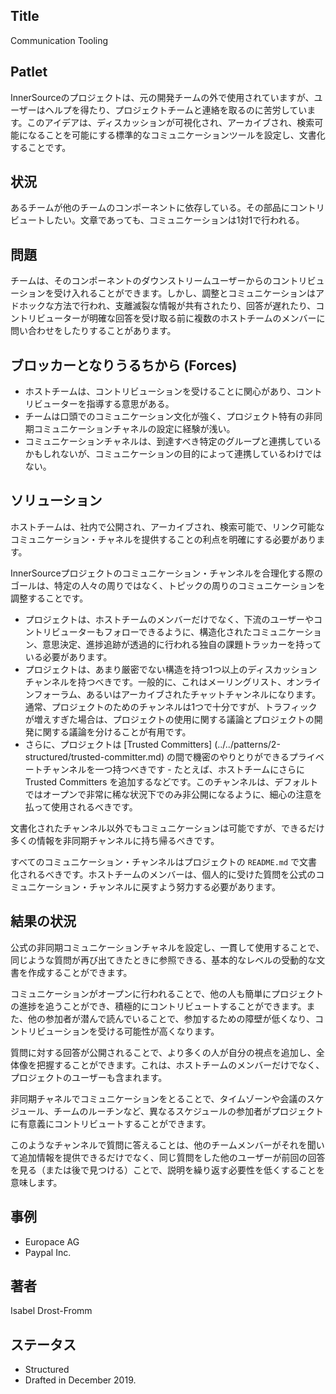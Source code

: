 ## Title

Communication Tooling

## Patlet

InnerSourceのプロジェクトは、元の開発チームの外で使用されていますが、ユーザーはヘルプを得たり、プロジェクトチームと連絡を取るのに苦労しています。このアイデアは、ディスカッションが可視化され、アーカイブされ、検索可能になることを可能にする標準的なコミュニケーションツールを設定し、文書化することです。

## 状況

あるチームが他のチームのコンポーネントに依存している。その部品にコントリビュートしたい。文章であっても、コミュニケーションは1対1で行われる。

## 問題

チームは、そのコンポーネントのダウンストリームユーザーからのコントリビューションを受け入れることができます。しかし、調整とコミュニケーションはアドホックな方法で行われ、支離滅裂な情報が共有されたり、回答が遅れたり、コントリビューターが明確な回答を受け取る前に複数のホストチームのメンバーに問い合わせをしたりすることがあります。

## ブロッカーとなりうるちから  (Forces)

* ホストチームは、コントリビューションを受けることに関心があり、コントリビューターを指導する意思がある。
* チームは口頭でのコミュニケーション文化が強く、プロジェクト特有の非同期コミュニケーションチャネルの設定に経験が浅い。
* コミュニケーションチャネルは、到達すべき特定のグループと連携しているかもしれないが、コミュニケーションの目的によって連携しているわけではない。

## ソリューション

ホストチームは、社内で公開され、アーカイブされ、検索可能で、リンク可能なコミュニケーション・チャネルを提供することの利点を明確にする必要があります。

InnerSourceプロジェクトのコミュニケーション・チャンネルを合理化する際のゴールは、特定の人々の周りではなく、トピックの周りのコミュニケーションを調整することです。

* プロジェクトは、ホストチームのメンバーだけでなく、下流のユーザーやコントリビューターもフォローできるように、構造化されたコミュニケーション、意思決定、進捗追跡が透過的に行われる独自の課題トラッカーを持っている必要があります。
* プロジェクトは、あまり厳密でない構造を持つ1つ以上のディスカッションチャンネルを持つべきです。一般的に、これはメーリングリスト、オンラインフォーラム、あるいはアーカイブされたチャットチャンネルになります。通常、プロジェクトのためのチャンネルは1つで十分ですが、トラフィックが増えすぎた場合は、プロジェクトの使用に関する議論とプロジェクトの開発に関する議論を分けることが有用です。
* さらに、プロジェクトは [Trusted Committers] (../../patterns/2-structured/trusted-committer.md) の間で機密のやりとりができるプライベートチャンネルを一つ持つべきです - たとえば、ホストチームにさらに Trusted Committers を追加するなどです。このチャンネルは、デフォルトではオープンで非常に稀な状況下でのみ非公開になるように、細心の注意を払って使用されるべきです。

文書化されたチャンネル以外でもコミュニケーションは可能ですが、できるだけ多くの情報を非同期チャンネルに持ち帰るべきです。

すべてのコミュニケーション・チャンネルはプロジェクトの `README.md` で文書化されるべきです。ホストチームのメンバーは、個人的に受けた質問を公式のコミュニケーション・チャンネルに戻すよう努力する必要があります。

## 結果の状況

公式の非同期コミュニケーションチャネルを設定し、一貫して使用することで、同じような質問が再び出てきたときに参照できる、基本的なレベルの受動的な文書を作成することができます。

コミュニケーションがオープンに行われることで、他の人も簡単にプロジェクトの進捗を追うことができ、積極的にコントリビュートすることができます。また、他の参加者が潜んで読んでいることで、参加するための障壁が低くなり、コントリビューションを受ける可能性が高くなります。

質問に対する回答が公開されることで、より多くの人が自分の視点を追加し、全体像を把握することができます。これは、ホストチームのメンバーだけでなく、プロジェクトのユーザーも含まれます。

非同期チャネルでコミュニケーションをとることで、タイムゾーンや会議のスケジュール、チームのルーチンなど、異なるスケジュールの参加者がプロジェクトに有意義にコントリビュートすることができます。

このようなチャンネルで質問に答えることは、他のチームメンバーがそれを聞いて追加情報を提供できるだけでなく、同じ質問をした他のユーザーが前回の回答を見る（または後で見つける）ことで、説明を繰り返す必要性を低くすることを意味します。

## 事例

* Europace AG
* Paypal Inc.

## 著者

Isabel Drost-Fromm

## ステータス

* Structured
* Drafted in December 2019.
